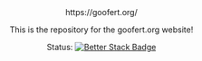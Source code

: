 <div align="center">
  https://goofert.org/

  This is the repository for the goofert.org website!
  
  Status: [![Better Stack Badge](https://uptime.betterstack.com/status-badges/v1/monitor/1npib.svg)](https://uptime.betterstack.com/?utm_source=status_badge)
</div>
